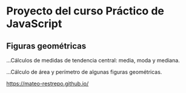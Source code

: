 # Proyecto del curso Práctico de JavaScript

## Figuras geométricas

...Cálculos de medidas de tendencia central: media, moda y mediana.

...Cálculo de área y perímetro de algunas figuras geométricas.

https://mateo-restrepo.github.io/
